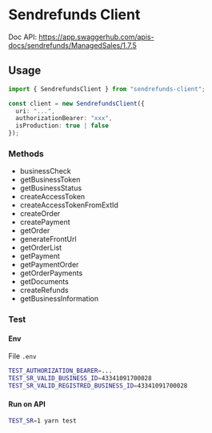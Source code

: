 # Sendrefunds Client

Doc API: https://app.swaggerhub.com/apis-docs/sendrefunds/ManagedSales/1.7.5

## Usage

```ts
import { SendrefundsClient } from "sendrefunds-client";

const client = new SendrefundsClient({
  uri: "...",
  authorizationBearer: "xxx",
  isProduction: true | false
});
```

### Methods

- businessCheck
- getBusinessToken
- getBusinessStatus
- createAccessToken
- createAccessTokenFromExtId
- createOrder
- createPayment
- getOrder
- generateFrontUrl
- getOrderList
- getPayment
- getPaymentOrder
- getOrderPayments
- getDocuments
- createRefunds
- getBusinessInformation

### Test

#### Env

File `.env`
```sh
TEST_AUTHORIZATION_BEARER=...
TEST_SR_VALID_BUSINESS_ID=43341091700028
TEST_SR_VALID_REGISTRED_BUSINESS_ID=43341091700028
```

#### Run on API

```sh
TEST_SR=1 yarn test
```
